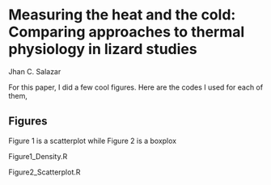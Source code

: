 # Measuring the heat and the cold: Comparing approaches to thermal physiology in lizard studies

Jhan C. Salazar

For this paper, I did a few cool figures. Here are the codes I used for each of them, 

## Figures
Figure 1 is a scatterplot while Figure 2 is a boxplox
  
  Figure1_Density.R
  
  Figure2_Scatterplot.R
